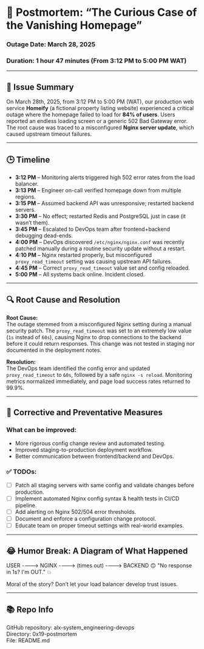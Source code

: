 # 🚨 Postmortem: “The Curious Case of the Vanishing Homepage”  
### Outage Date: March 28, 2025  
### Duration: 1 hour 47 minutes (From 3:12 PM to 5:00 PM WAT)

---

## 📝 Issue Summary

On March 28th, 2025, from 3:12 PM to 5:00 PM (WAT), our production web service **Homeify** (a fictional property listing website) experienced a critical outage where the homepage failed to load for **84% of users**. Users reported an endless loading screen or a generic 502 Bad Gateway error. The root cause was traced to a misconfigured **Nginx server update**, which caused upstream timeout failures.

---

## 🕒 Timeline

- **3:12 PM** – Monitoring alerts triggered high 502 error rates from the load balancer.  
- **3:13 PM** – Engineer on-call verified homepage down from multiple regions.  
- **3:15 PM** – Assumed backend API was unresponsive; restarted backend servers.  
- **3:30 PM** – No effect; restarted Redis and PostgreSQL just in case (it wasn’t them).  
- **3:45 PM** – Escalated to DevOps team after frontend+backend debugging dead-ends.  
- **4:00 PM** – DevOps discovered `/etc/nginx/nginx.conf` was recently patched manually during a routine security update without a restart.  
- **4:10 PM** – Nginx restarted properly, but misconfigured `proxy_read_timeout` setting was causing upstream API failures.  
- **4:45 PM** – Correct `proxy_read_timeout` value set and config reloaded.  
- **5:00 PM** – All systems back online. Incident closed.

---

## 🔍 Root Cause and Resolution

**Root Cause:**  
The outage stemmed from a misconfigured Nginx setting during a manual security patch. The `proxy_read_timeout` was set to an extremely low value (`1s` instead of `60s`), causing Nginx to drop connections to the backend before it could return responses. This change was not tested in staging nor documented in the deployment notes.

**Resolution:**  
The DevOps team identified the config error and updated `proxy_read_timeout` to `60s`, followed by a safe `nginx -s reload`. Monitoring metrics normalized immediately, and page load success rates returned to 99.9%.

---

## 🔧 Corrective and Preventative Measures

### What can be improved:
- More rigorous config change review and automated testing.  
- Improved staging-to-production deployment workflow.  
- Better communication between frontend/backend and DevOps.

### ✅ TODOs:
- [ ] Patch all staging servers with same config and validate changes before production.  
- [ ] Implement automated Nginx config syntax & health tests in CI/CD pipeline.  
- [ ] Add alerting on Nginx 502/504 error thresholds.  
- [ ] Document and enforce a configuration change protocol.  
- [ ] Educate team on proper timeout settings with real-world examples.

---

## 😂 Humor Break: A Diagram of What Happened

USER ----> NGINX ----> (times out) ----> BACKEND 🙃 "No response in 1s? I'm OUT." 💥

Moral of the story? Don’t let your load balancer develop trust issues.

---

## 📚 Repo Info

GitHub repository: alx-system_engineering-devops  
Directory: 0x19-postmortem  
File: README.md
